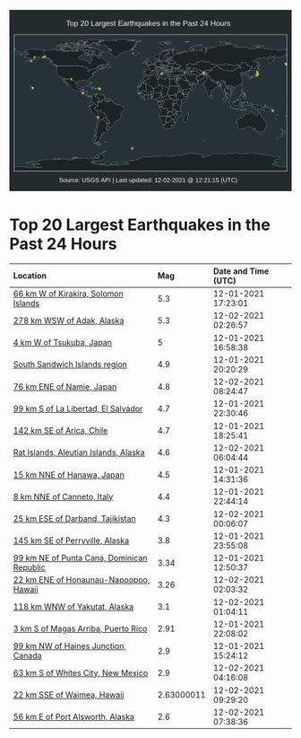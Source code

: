 ![Map](./map.png)

# Top 20 Largest Earthquakes in the Past 24 Hours

| Location | Mag | Date and Time (UTC) |
|:---|:---|:---|
| [66 km W of Kirakira, Solomon Islands](https://earthquake.usgs.gov/earthquakes/eventpage/us6000g88z) | 5.3 | 12-01-2021 17:23:01 |
| [278 km WSW of Adak, Alaska](https://earthquake.usgs.gov/earthquakes/eventpage/us6000g8cc) | 5.3 | 12-02-2021 02:26:57 |
| [4 km W of Tsukuba, Japan](https://earthquake.usgs.gov/earthquakes/eventpage/us6000g88v) | 5 | 12-01-2021 16:58:38 |
| [South Sandwich Islands region](https://earthquake.usgs.gov/earthquakes/eventpage/us6000g89s) | 4.9 | 12-01-2021 20:20:29 |
| [76 km ENE of Namie, Japan](https://earthquake.usgs.gov/earthquakes/eventpage/us6000g8dw) | 4.8 | 12-02-2021 08:24:47 |
| [99 km S of La Libertad, El Salvador](https://earthquake.usgs.gov/earthquakes/eventpage/us6000g8aj) | 4.7 | 12-01-2021 22:30:46 |
| [142 km SE of Arica, Chile](https://earthquake.usgs.gov/earthquakes/eventpage/us6000g895) | 4.7 | 12-01-2021 18:25:41 |
| [Rat Islands, Aleutian Islands, Alaska](https://earthquake.usgs.gov/earthquakes/eventpage/us6000g8db) | 4.6 | 12-02-2021 06:04:44 |
| [15 km NNE of Hanawa, Japan](https://earthquake.usgs.gov/earthquakes/eventpage/us6000g874) | 4.5 | 12-01-2021 14:31:36 |
| [8 km NNE of Canneto, Italy](https://earthquake.usgs.gov/earthquakes/eventpage/us6000g8aq) | 4.4 | 12-01-2021 22:44:14 |
| [25 km ESE of Darband, Tajikistan](https://earthquake.usgs.gov/earthquakes/eventpage/us6000g8bc) | 4.3 | 12-02-2021 00:06:07 |
| [145 km SE of Perryville, Alaska](https://earthquake.usgs.gov/earthquakes/eventpage/ak021fef219j) | 3.8 | 12-01-2021 23:55:08 |
| [99 km NE of Punta Cana, Dominican Republic](https://earthquake.usgs.gov/earthquakes/eventpage/pr2021335003) | 3.34 | 12-01-2021 12:50:37 |
| [22 km ENE of Honaunau-Napoopoo, Hawaii](https://earthquake.usgs.gov/earthquakes/eventpage/hv72819152) | 3.26 | 12-02-2021 02:03:32 |
| [118 km WNW of Yakutat, Alaska](https://earthquake.usgs.gov/earthquakes/eventpage/ak021ffp6x9q) | 3.1 | 12-02-2021 01:04:11 |
| [3 km S of Magas Arriba, Puerto Rico](https://earthquake.usgs.gov/earthquakes/eventpage/pr2021335004) | 2.91 | 12-01-2021 22:08:02 |
| [99 km NW of Haines Junction, Canada](https://earthquake.usgs.gov/earthquakes/eventpage/ak021fea3xrq) | 2.9 | 12-01-2021 15:24:12 |
| [63 km S of Whites City, New Mexico](https://earthquake.usgs.gov/earthquakes/eventpage/tx2021xojz) | 2.9 | 12-02-2021 04:16:08 |
| [22 km SSE of Waimea, Hawaii](https://earthquake.usgs.gov/earthquakes/eventpage/hv72819642) | 2.63000011 | 12-02-2021 09:29:20 |
| [56 km E of Port Alsworth, Alaska](https://earthquake.usgs.gov/earthquakes/eventpage/ak021ffsyv7c) | 2.6 | 12-02-2021 07:38:36 |
